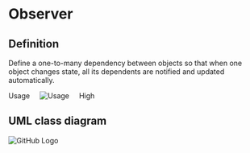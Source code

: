 # Observer

## Definition
Define a one-to-many dependency between objects so that when one object changes state, all its dependents are notified and updated automatically.

Usage     ![Usage](../../../docs/Pictures/Usage5.png)     High

## UML class diagram

![GitHub Logo](../../../docs/Pictures/DesignPatterns/observer.gif)

